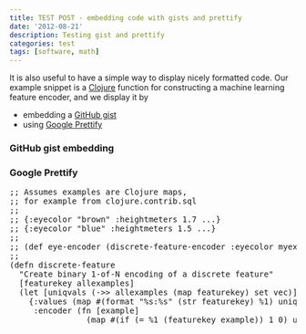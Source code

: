 ```yaml
---
title: TEST POST - embedding code with gists and prettify
date: '2012-08-21'
description: Testing gist and prettify
categories: test
tags: [software, math]
---
```


It is also useful to have a simple way to display nicely formatted
code.  Our example snippet is a [Clojure](http://clojure.org/)
function for constructing a machine learning feature encoder, and we
display it by 

* embedding a [GitHub gist](https://gist.github.com/)
* using [Google Prettify](http://code.google.com/p/google-code-prettify/)

### GitHub gist embedding

<script src="https://gist.github.com/970144.js"> </script>

### Google Prettify
<pre>
;; Assumes examples are Clojure maps, 
;; for example from clojure.contrib.sql
;;
;; {:eyecolor "brown" :heightmeters 1.7 ...}
;; {:eyecolor "blue" :heightmeters 1.5 ...}
;;
;; (def eye-encoder (discrete-feature-encoder :eyecolor myexamples))
;;
(defn discrete-feature
  "Create binary 1-of-N encoding of a discrete feature"
  [featurekey allexamples]
  (let [uniqvals (->> allexamples (map featurekey) set vec)]
    {:values (map #(format "%s:%s" (str featurekey) %1) uniqvals)
     :encoder (fn [example]
                (map #(if (= %1 (featurekey example)) 1 0) uniqvals))}))
</pre>

